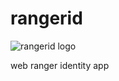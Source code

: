 rangerid
========

![rangerid logo](http://i655.photobucket.com/albums/uu275/sonnylazuardi/rangerid.png)

web ranger identity app
